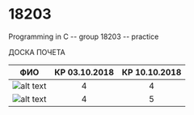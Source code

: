 # 18203
Programming in C -- group 18203 -- practice 

ДОСКА ПОЧЕТА

ФИО | КР 03.10.2018 | КР 10.10.2018
--- | :---: | :---:
![alt text](https://avatars1.githubusercontent.com/u/5317360?s=400&v=4 "Иванов") | 4 | 4
![alt text](https://avatars1.githubusercontent.com/u/43092680?s=400&v=4 "Погодаев") | 4 | 5
